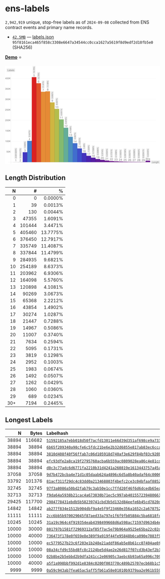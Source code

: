 # ens-labels

<!-- summary -->
`2,942,919` unique, stop-free labels as of `2024-09-08` collected from ENS contract events and primary name records.

* [`42.5MB`](https://github.com/adraffy/ens-labels/raw/master/labels.json) — [labels.json](./labels.json)<br>`95f8161eca465f858c3308e6647a34544cc0cca1627a5619f8d9edf2d10fb5e0` (SHA256)
<!-- /summary -->

[**Demo**](https://adraffy.github.io/ens-labels/demo.html) ⭐

![Plot](plot.svg)

## Length Distribution

<!-- table -->
| N | # | % |
| ---: | ---: | ---: |
| 0 | 0 | 0.0000% |
| 1 | 39 | 0.0013% |
| 2 | 130 | 0.0044% |
| 3 | 47355 | 1.6091% |
| 4 | 101444 | 3.4471% |
| 5 | 405460 | 13.7775% |
| 6 | 376450 | 12.7917% |
| 7 | 335749 | 11.4087% |
| 8 | 337844 | 11.4799% |
| 9 | 284935 | 9.6821% |
| 10 | 254189 | 8.6373% |
| 11 | 203962 | 6.9306% |
| 12 | 164098 | 5.5760% |
| 13 | 120898 | 4.1081% |
| 14 | 90269 | 3.0673% |
| 15 | 65368 | 2.2212% |
| 16 | 43854 | 1.4902% |
| 17 | 30274 | 1.0287% |
| 18 | 21447 | 0.7288% |
| 19 | 14967 | 0.5086% |
| 20 | 11007 | 0.3740% |
| 21 | 7634 | 0.2594% |
| 22 | 5095 | 0.1731% |
| 23 | 3819 | 0.1298% |
| 24 | 2952 | 0.1003% |
| 25 | 1983 | 0.0674% |
| 26 | 1492 | 0.0507% |
| 27 | 1262 | 0.0429% |
| 28 | 1060 | 0.0360% |
| 29 | 689 | 0.0234% |
| 30+ | 7194 | 0.2445% |
<!-- /table -->

## Longest Labels

<!-- longest -->
| N | Bytes | Labelhash |
| ---: | ---: | :--- |
| 38894 | 116682 | [`51592185a7ebb018d50f7acfd13011e66d39d351af698ce9a733a724c70d0786`](https://adraffy.github.io/ens-normalize.js/test/resolver.html#token:0x51592185a7ebb018d50f7acfd13011e66d39d351af698ce9a733a724c70d0786)
| 38894 | 38894 | [`6b65f209340a98cfe6c5fdc21be6e2b32d6855e817ab83ec6cca8da990fa8d25`](https://adraffy.github.io/ens-normalize.js/test/resolver.html#token:0x6b65f209340a98cfe6c5fdc21be6e2b32d6855e817ab83ec6cca8da990fa8d25)
| 38894 | 38894 | [`3810d408f40f56ffab7c06d105918d740af3e629f84bf03c920bc6709d3eec6d`](https://adraffy.github.io/ens-normalize.js/test/resolver.html#token:0x3810d408f40f56ffab7c06d105918d740af3e629f84bf03c920bc6709d3eec6d)
| 38894 | 38894 | [`efc93dfe2a8ca19f2795760acba6b559ac0809028ea86c4e81cd2bd786668afa`](https://adraffy.github.io/ens-normalize.js/test/resolver.html#token:0xefc93dfe2a8ca19f2795760acba6b559ac0809028ea86c4e81cd2bd786668afa)
| 38894 | 38894 | [`d0c3c77adc6d6771fa2210b31d4241a260819e1613443757a45a8a1e606ec835`](https://adraffy.github.io/ens-normalize.js/test/resolver.html#token:0xd0c3c77adc6d6771fa2210b31d4241a260819e1613443757a45a8a1e606ec835)
| 37058 | 37058 | [`9d7b472bcba4e71d1c05daab624a4896c6d5a8b40adaf64c0006e0b5afcbe343`](https://adraffy.github.io/ens-normalize.js/test/resolver.html#token:0x9d7b472bcba4e71d1c05daab624a4896c6d5a8b40adaf64c0006e0b5afcbe343)
| 33792 | 101376 | [`81acf311f29dc4c83dd0a213468803f4befc2ce3c04bfaaf8852e801c97f2d15`](https://adraffy.github.io/ens-normalize.js/test/resolver.html#token:0x81acf311f29dc4c83dd0a213468803f4befc2ce3c04bfaaf8852e801c97f2d15)
| 32745 | 32745 | [`97f3a8086a50bd2fab79c3ab50e1cc7ffd20f46f6d6dcedb65ea0f44464a3a2d`](https://adraffy.github.io/ens-normalize.js/test/resolver.html#token:0x97f3a8086a50bd2fab79c3ab50e1cc7ffd20f46f6d6dcedb65ea0f44464a3a2d)
| 32713 | 32713 | [`f9da64a5938b21cac4a673030b71ec5c997ab401557239480661876637baf818`](https://adraffy.github.io/ens-normalize.js/test/resolver.html#token:0xf9da64a5938b21cac4a673030b71ec5c997ab401557239480661876637baf818)
| 29425 | 117700 | [`2984778431ebdb5b58239741cbd3b5d132d84eefe6b45cd7820dd4bf59e82e24`](https://adraffy.github.io/ens-normalize.js/test/resolver.html#token:0x2984778431ebdb5b58239741cbd3b5d132d84eefe6b45cd7820dd4bf59e82e24)
| 14842 | 14842 | [`ab277f834e1512b904dbf9a4e5f9f23460e356a1652c2a678752bc534e76f04d`](https://adraffy.github.io/ens-normalize.js/test/resolver.html#token:0xab277f834e1512b904dbf9a4e5f9f23460e356a1652c2a678752bc534e76f04d)
| 11111 | 11111 | [`2cc6bb5b970029045f87aed33a797e1f6f9fb05884c5ba6818fc94d0a1fda11d`](https://adraffy.github.io/ens-normalize.js/test/resolver.html#token:0x2cc6bb5b970029045f87aed33a797e1f6f9fb05884c5ba6818fc94d0a1fda11d)
| 10245 | 10245 | [`31a19c964c4f919354eab4398499668d6a598ac71597d9634b4e91a36898a3d5`](https://adraffy.github.io/ens-normalize.js/test/resolver.html#token:0x31a19c964c4f919354eab4398499668d6a598ac71597d9634b4e91a36898a3d5)
| 10000 | 30000 | [`801797b1581f72969312af85f7ac5e79b964a9525e65ba22c02d169f981b5cc2`](https://adraffy.github.io/ens-normalize.js/test/resolver.html#token:0x801797b1581f72969312af85f7ac5e79b964a9525e65ba22c02d169f981b5cc2)
| 10000 | 40000 | [`736473f178e0f659e8e389f9a919f44fe95848b6ca090e7083f980e411776af4`](https://adraffy.github.io/ens-normalize.js/test/resolver.html#token:0x736473f178e0f659e8e389f9a919f44fe95848b6ca090e7083f980e411776af4)
| 10000 | 10000 | [`ec5779527b23c6f203e1b248e21addf86ab5e8b61cc07404ae0f869933de9c0a`](https://adraffy.github.io/ens-normalize.js/test/resolver.html#token:0xec5779527b23c6f203e1b248e21addf86ab5e8b61cc07404ae0f869933de9c0a)
| 10000 | 10000 | [`08a34cfd9c55bd8fc8c2124be5d4ae2e26d817f07cd3b43ef2b1d363b6c110a6`](https://adraffy.github.io/ens-normalize.js/test/resolver.html#token:0x08a34cfd9c55bd8fc8c2124be5d4ae2e26d817f07cd3b43ef2b1d363b6c110a6)
| 10000 | 10000 | [`02b8be2b5ebbd2b9dfa241cc2e06905c3aebc6b93a65a996c709db5da48cf02b`](https://adraffy.github.io/ens-normalize.js/test/resolver.html#token:0x02b8be2b5ebbd2b9dfa241cc2e06905c3aebc6b93a65a996c709db5da48cf02b)
| 10000 | 40000 | [`a5f1a998bbf992d1e8384c0200f003770c489b25707ecb68b1c5a5dfd0f2ad20`](https://adraffy.github.io/ens-normalize.js/test/resolver.html#token:0xa5f1a998bbf992d1e8384c0200f003770c489b25707ecb68b1c5a5dfd0f2ad20)
| 9999 | 9999 | [`0a59c943ab7fea65ac5aff5fb61a58e01010b9379aa2e961b559ed3843cf6187`](https://adraffy.github.io/ens-normalize.js/test/resolver.html#token:0x0a59c943ab7fea65ac5aff5fb61a58e01010b9379aa2e961b559ed3843cf6187)
<!-- /longest -->

